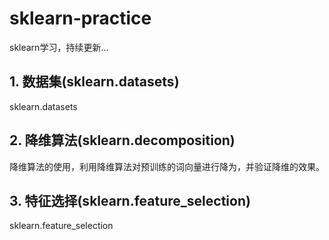 # sklearn-practice
sklearn学习，持续更新...

## 1. 数据集(sklearn.datasets)
sklearn.datasets

## 2. 降维算法(sklearn.decomposition)
降维算法的使用，利用降维算法对预训练的词向量进行降为，并验证降维的效果。

## 3. 特征选择(sklearn.feature_selection)
sklearn.feature_selection

